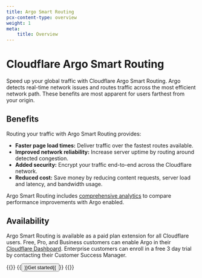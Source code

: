 ```yaml
---
title: Argo Smart Routing
pcx-content-type: overview
weight: 1
meta:
    title: Overview
---
```


# Cloudflare Argo Smart Routing

Speed up your global traffic with Cloudflare Argo Smart Routing. Argo detects real-time network issues and routes traffic across the most efficient network path. These benefits are most apparent for users farthest from your origin.

## Benefits

Routing your traffic with Argo Smart Routing provides:
* **Faster page load times:** Deliver traffic over the fastest routes available.
* **Improved network reliability:** Increase server uptime by routing around detected congestion.
* **Added security:** Encrypt your traffic end-to-end across the Cloudflare network.
* **Reduced cost:** Save money by reducing content requests, server load and latency, and bandwidth usage.

Argo Smart Routing includes [comprehensive analytics](analytics) to compare performance improvements with Argo enabled.

## Availability
<!-- TODO: Check for accuracy with Success/PM/Billing? -->
Argo Smart Routing is available as a paid plan extension for all Cloudflare users. Free, Pro, and Business customers can enable Argo in their [Cloudflare Dashboard](https://dash.cloudflare.com/). Enterprise customers can enroll in a free 3 day trial by contacting their Customer Success Manager.

{{<button-group>}}
  {{<button type="primary" href="get-started">}}Get started{{</button>}}
{{</button-group>}}

